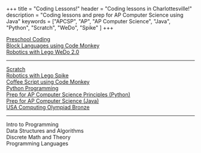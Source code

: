 +++
title = "Coding Lessons!"
header = "Coding lessons in Charlottesville!"
description = "Coding lessons and prep for AP Computer Science using Java" 
keywords = ["APCSP", "AP", "AP Computer Science",  "Java", "Python", "Scratch", "WeDo", "Spike" ]
+++


<div class="text-large">
  <div class="row">
    <div class="col-sm-6 right">
      <div class="hanging"><a href="/preschool">Preschool Coding</a></div>
      <div class="hanging"><a href="/k2">Block Languages using Code Monkey</a></div>
      <div class="hanging"><a href="/wedo">Robotics with Lego WeDo 2.0</a></div>
    </div>
  </div>
  <div class="spacer">
    <hr align="left" class="frontspacer"></hr>
  </div>
      <div class="row">
      <div class="col-sm-6 right">
      <div class="hanging"><a href="/scratch">Scratch</a></div>
      <div class="hanging"><a href="/spike">Robotics with Lego Spike</a></div>
      <div class="hanging"><a href="/upper_elementary">Coffee Script using Code Monkey</a></div>
      <div class="hanging"><a href="/python_ms">Python Programming</a></div>
    </div>
  </div>

  <div class="col-sm-6 right">
    <div class="hanging"><a href="/apcsp">Prep for AP Computer Science Principles (Python)</a></div>
    <div class="hanging"><a href="/apcs">Prep for AP Computer Science (Java)</a></div>
    <div class="hanging"><a href="/usaco">USA Computing Olympiad Bronze</a></div>
    </div>
    </div>
    <div class="spacer">
      <hr align="left" class="frontspacer"></hr>
    </div>
        <div class="row">
        <div class="col-sm-6 right">
    <div class="hanging">Intro to Programming</div>
    <div class="hanging">Data Structures and Algorithms</div>
    <div class="hanging">Discrete Math and Theory</div>
    <div class="hanging">Programming Languages</div>
	</div>
	</div>
</div>
